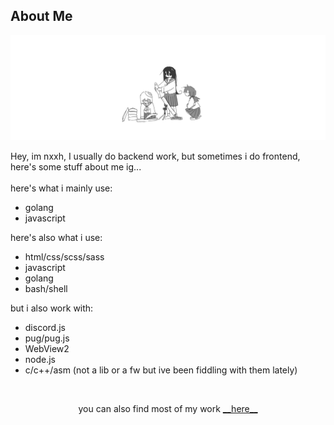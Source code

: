 ## About Me

<img src="./assets/banner.png" alt="banner">

Hey, im nxxh, I usually do backend work, but sometimes i do frontend,
<br>
here's some stuff about me ig...
<br>
<br>
here's what i mainly use:
- golang
- javascript

here's also what i use:
- html/css/scss/sass
- javascript
- golang
- bash/shell

but i also work with:
- discord.js
- pug/pug.js
- WebView2
- node.js
- c/c++/asm (not a lib or a fw but ive been fiddling with them lately)

<br>
<p align="center">you can also find most of my work <a href="https://github.com/Omvik">__here__</a></p>
